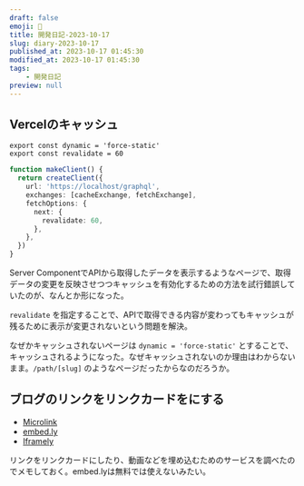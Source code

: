 ```yaml
---
draft: false
emoji: 🌻
title: 開発日記-2023-10-17
slug: diary-2023-10-17
published_at: 2023-10-17 01:45:30
modified_at: 2023-10-17 01:45:30
tags:
    - 開発日記
preview: null
---
```


## Vercelのキャッシュ

```typescript:page.tsx
export const dynamic = 'force-static'
export const revalidate = 60
```

```typescript
function makeClient() {
  return createClient({
    url: 'https://localhost/graphql',
    exchanges: [cacheExchange, fetchExchange],
    fetchOptions: {
      next: {
        revalidate: 60,
      },
    },
  })
}
```

Server ComponentでAPIから取得したデータを表示するようなページで、取得データの変更を反映させつつキャッシュを有効化するための方法を試行錯誤していたのが、なんとか形になった。

`revalidate` を指定することで、APIで取得できる内容が変わってもキャッシュが残るために表示が変更されないという問題を解決。

なぜかキャッシュされないページは `dynamic = 'force-static'` とすることで、キャッシュされるようになった。なぜキャッシュされないのか理由はわからないまま。`/path/[slug]` のようなページだったからなのだろうか。

## ブログのリンクをリンクカードをにする

- [Microlink](https://microlink.io/)
- [embed.ly](https://embed.ly/)
- [Iframely](https://iframely.com/)

リンクをリンクカードにしたり、動画などを埋め込むためのサービスを調べたのでメモしておく。embed.lyは無料では使えないみたい。
